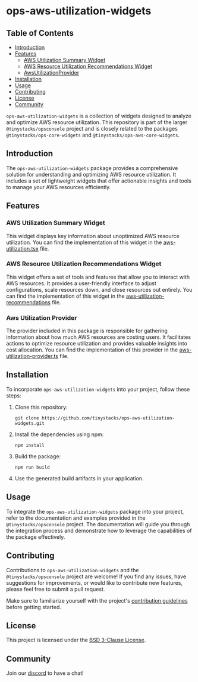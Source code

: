 # ops-aws-utilization-widgets

Table of Contents
-----------------

- [Introduction](#introduction)
- [Features](#features)
  - [AWS Utilization Summary Widget](#aws-utilization-summary-widget)
  - [AWS Resource Utilization Recommendations Widget](#aws-resource-utilization-recommendations-widget)
  - [AwsUtilizationProvider](#awsutilizationprovider)
- [Installation](#installation)
- [Usage](#usage)
- [Contributing](#contributing)
- [License](#license)
- [Community](#community)

`ops-aws-utilization-widgets` is a collection of widgets designed to analyze and optimize AWS resource utilization. This repository is part of the larger `@tinystacks/opsconsole` project and is closely related to the packages `@tinystacks/ops-core-widgets` and `@tinystacks/ops-aws-core-widgets`.

## Introduction

The `ops-aws-utilization-widgets` package provides a comprehensive solution for understanding and optimizing AWS resource utilization. It includes a set of lightweight widgets that offer actionable insights and tools to manage your AWS resources efficiently.

## Features

### AWS Utilization Summary Widget
This widget displays key information about unoptimized AWS resource utilization. You can find the implementation of this widget in the [aws-utilization.tsx](src/widgets/aws-utilization.tsx) file.

### AWS Resource Utilization Recommendations Widget
This widget offers a set of tools and features that allow you to interact with AWS resources. It provides a user-friendly interface to adjust configurations, scale resources down, and close resources out entirely. You can find the implementation of this widget in the [aws-utilization-recommendations](src/widgets/aws-utilization-recommendations.tsx) file.

### Aws Utilization Provider
The provider included in this package is responsible for gathering information about how much AWS resources are costing users. It facilitates actions to optimize resource utilization and provides valuable insights into cost allocation. You can find the implementation of this provider in the [aws-utilization-provider.ts](src/aws-utilization-provider.ts) file.

## Installation

To incorporate `ops-aws-utilization-widgets` into your project, follow these steps:

1. Clone this repository:

   ```
   git clone https://github.com/tinystacks/ops-aws-utilization-widgets.git
   ```

2. Install the dependencies using npm:

   ```
   npm install
   ```

3. Build the package:

   ```
   npm run build
   ```

4. Use the generated build artifacts in your application.

## Usage

To integrate the `ops-aws-utilization-widgets` package into your project, refer to the documentation and examples provided in the `@tinystacks/opsconsole` project. The documentation will guide you through the integration process and demonstrate how to leverage the capabilities of the package effectively.

## Contributing

Contributions to `ops-aws-utilization-widgets` and the `@tinystacks/opsconsole` project are welcome! If you find any issues, have suggestions for improvements, or would like to contribute new features, please feel free to submit a pull request.

Make sure to familiarize yourself with the project's [contribution guidelines](CONTRIBUTING.md) before getting started.

## License

This project is licensed under the [BSD 3-Clause License](LICENSE).

## Community

Join our [discord](https://discord.gg/AZZzdGVCNW) to have a chat!
